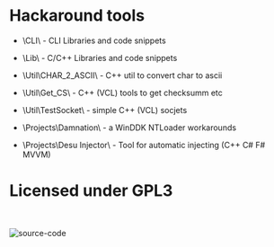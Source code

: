Hackaround tools
=======================

 * \CLI\ - CLI Libraries and code snippets
 * \Lib\ - C/C++ Libraries and code snippets
 
 * \Util\CHAR_2_ASCII\ - C++ util to convert char to ascii
 * \Util\Get_CS\ - C++ (VCL) tools to get checksumm etc
 * \Util\TestSocket\ - simple C++ (VCL) socjets

 * \Projects\Damnation\ - a WinDDK NTLoader workarounds
 * \Projects\Desu Injector\ - Tool for automatic injecting (C++ C# F# MVVM)
 
Licensed under GPL3
===================

<br/>

![source-code](https://raw.github.com/nCdy/PICTURES/master/1.png)
